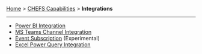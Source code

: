 [Home](.) > [CHEFS Capabilities](CHEFS-Capabilities) > **Integrations**
***

* [Power BI Integration](Power-BI-Integration)
* [MS Teams Channel Integration](MS-Teams-Channel-Integration)
* [Event Subscription](Event-Subscription) (Experimental)
* [Excel Power Query Integration](Excel-Power-Query-Integration)
